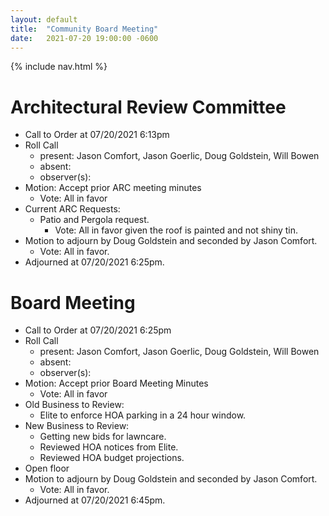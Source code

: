 ```yaml
---
layout: default
title:  "Community Board Meeting"
date:   2021-07-20 19:00:00 -0600
---
```


{% include nav.html %}

# Architectural Review Committee

- Call to Order at 07/20/2021 6:13pm
- Roll Call
    - present: Jason Comfort, Jason Goerlic, Doug Goldstein, Will Bowen
    - absent:
    - observer(s):
- Motion: Accept prior ARC meeting minutes
  - Vote: All in favor
- Current ARC Requests:
  - Patio and Pergola request.
    - Vote: All in favor given the roof is painted and not shiny tin.
- Motion to adjourn by Doug Goldstein and seconded by Jason Comfort.
  - Vote: All in favor.
- Adjourned at 07/20/2021 6:25pm.

# Board Meeting

- Call to Order at 07/20/2021 6:25pm
- Roll Call
    - present: Jason Comfort, Jason Goerlic, Doug Goldstein, Will Bowen
    - absent:
    - observer(s):
- Motion: Accept prior Board Meeting Minutes
  - Vote: All in favor
- Old Business to Review:
  - Elite to enforce HOA parking in a 24 hour window.
- New Business to Review:
  - Getting new bids for lawncare.
  - Reviewed HOA notices from Elite.
  - Reviewed HOA budget projections.
- Open floor
- Motion to adjourn by Doug Goldstein and seconded by Jason Comfort.
  - Vote: All in favor.
- Adjourned at 07/20/2021 6:45pm.
